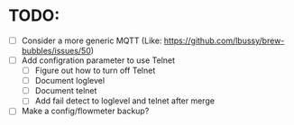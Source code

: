 # TODO:

- [ ] Consider a more generic MQTT (Like: https://github.com/lbussy/brew-bubbles/issues/50)
- [ ] Add configration parameter to use Telnet
    - [ ] Figure out how to turn off Telnet
    - [ ] Document loglevel
    - [ ] Document telnet
    - [ ] Add fail detect to loglevel and telnet after merge
- [ ] Make a config/flowmeter backup?
